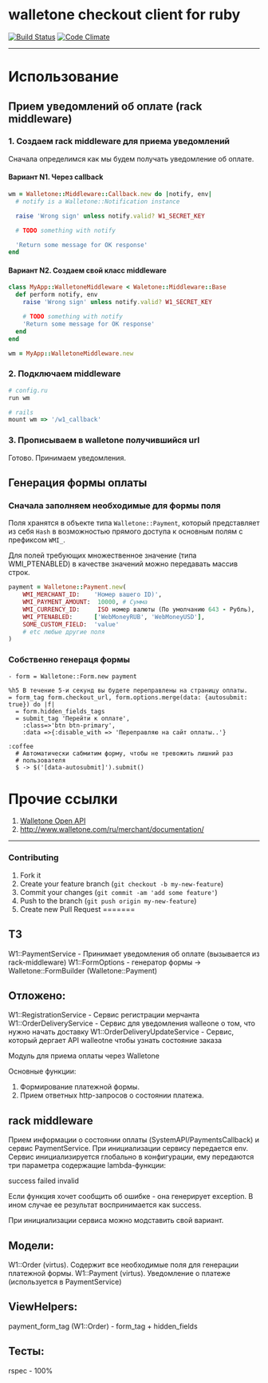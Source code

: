 # walletone checkout client for ruby

[![Build Status](https://travis-ci.org/BrandyMint/walletone.svg)](https://travis-ci.org/BrandyMint/walletone)
[![Code Climate](https://codeclimate.com/github/BrandyMint/walletone/badges/gpa.svg)](https://codeclimate.com/github/BrandyMint/walletone)

---


# Использование

## Прием уведомлений об оплате (rack middleware)

### 1. Создаем rack middleware для приема уведомлений

Сначала определимся как мы будем получать уведомление об оплате.

#### Вариант N1. Через callback

```ruby
wm = Walletone::Middleware::Callback.new do |notify, env|
  # notify is a Walletone::Notification instance

  raise 'Wrong sign' unless notify.valid? W1_SECRET_KEY

  # TODO something with notify

  'Return some message for OK response'
end
```

#### Вариант N2. Создаем свой класс middleware

```ruby
class MyApp::WalletoneMiddleware < Waletone::Middleware::Base
  def perform notify, env
    raise 'Wrong sign' unless notify.valid? W1_SECRET_KEY

    # TODO something with notify
    'Return some message for OK response'
  end
end

wm = MyApp::WalletoneMiddleware.new
```

### 2. Подключаем middleware

```ruby
# config.ru
run wm

# rails
mount wm => '/w1_callback'
```

### 3. Прописываем в walletone получившийся url

Готово. Принимаем уведомления.

## Генерация формы оплаты

### Сначала заполняем необходимые для формы поля

Поля хранятся в объекте типа `Walletone::Payment`, который представляет из 
себя `Hash` в возможностью прямого доступа к основным полям с префиксом `WMI_`.

Для полей требующих множественное значение (типа WMI_PTENABLED) в качестве
значений можно передавать массив строк.

```ruby
payment = Walletone::Payment.new(
    WMI_MERCHANT_ID:    'Номер вашего ID)',
    WMI_PAYMENT_AMOUNT:  10000, # Сумма
    WMI_CURRENCY_ID:     ISO номер валюты (По умолчанию 643 - Рубль),
    WMI_PTENABLED:      ['WebMoneyRUB', 'WebMoneyUSD'],
    SOME_CUSTOM_FIELD:  'value'
    # etc любые другие поля
)
```


### Собственно генераця формы

```haml
- form = Walletone::Form.new payment

%h5 В течение 5-и секунд вы будете переправлены на страницу оплаты.
= form_tag form.checkout_url, form.options.merge(data: {autosubmit: true}) do |f|
  = form.hidden_fields_tags
  = submit_tag 'Перейти к оплате', 
    :class=>'btn btn-primary',
    :data =>{:disable_with => 'Переправляю на сайт оплаты..'}

:coffee
  # Автоматически сабмитим форму, чтобы не тревожить лишний раз
  # пользователя
  $ -> $('[data-autosubmit]').submit()
```

# Прочие ссылки

1. [Walletone Open API](https://api.w1.ru/OpenApi/)
2. http://www.walletone.com/ru/merchant/documentation/

---

### Contributing

1. Fork it
2. Create your feature branch (`git checkout -b my-new-feature`)
3. Commit your changes (`git commit -am 'add some feature'`)
4. Push to the branch (`git push origin my-new-feature`)
5. Create new Pull Request
=======


## ТЗ

W1::PaymentService - Принимает уведомления об оплате (вызывается из rack-middleware)
W1::FormOptions - генератор формы -> Walletone::FormBuilder (Walletone::Payment)


## Отложено:

W1::RegistrationService - Сервис регистрации мерчанта
W1::OrderDeliveryService - Сервис для уведомления walleone о том, что нужно начать доставку
W1::OrderDeliveryUpdateService - Сервис, который дергает API walleotne чтобы узнать состояние заказа

Модуль для приема оплаты через Walletone

Основные функции:

1. Формирование платежной формы.
2. Прием ответных http-запросов о состоянии платежа.

## rack middleware

Прием информации о состоянии оплаты (SystemAPI/PaymentsCallback) и сервис PaymentService. При инициализации сервису передается env.
Сервис инициализируется глобально в конфигурации, ему передаются три параметра содержащие lambda-функции:

success
failed
invalid 

Если функция хочет сообщить об ошибке - она генерирует exception. В ином случае ее результат воспринимается как success.

При инициализации сервиса можно модставить свой вариант.

## Модели:

 W1::Order (virtus). Содержит все необходимые поля для генерации платежной формы.
 W1::Payment (virtus). Уведомление о платеже (используется в PaymentService)

## ViewHelpers:

payment_form_tag (W1::Order) - form_tag + hidden_fields

## Тесты:

rspec - 100%

